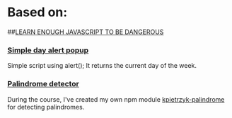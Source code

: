 # Based on:
##[LEARN ENOUGH JAVASCRIPT TO BE DANGEROUS](https://www.learnenough.com/javascript-tutorial/hello_world)


### [Simple day alert popup](https://kpietrzyk.github.io/learn_enough_js_tutorial/)
Simple script using alert(); 
It returns the current day of the week.

### [Palindrome detector](https://kpietrzyk.github.io/learn_enough_js_tutorial/palindrome.html)
During the course,  I've created my own npm module [kpietrzyk-palindrome](https://www.npmjs.com/package/kpietrzyk-palindrome) for detecting palindromes.

